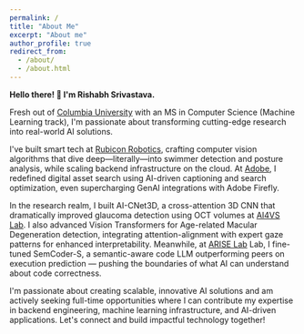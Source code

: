 ```yaml
---
permalink: /
title: "About Me"
excerpt: "About me"
author_profile: true
redirect_from: 
  - /about/
  - /about.html
---
```


**Hello there! 👋 I'm Rishabh Srivastava.**

Fresh out of [Columbia University](https://www.columbia.edu/) with an MS in Computer Science (Machine Learning track), I'm passionate about transforming cutting-edge research into real-world AI solutions.

I've built smart tech at [Rubicon Robotics](https://rubiconrobotics.com/), crafting computer vision algorithms that dive deep—literally—into swimmer detection and posture analysis, while scaling backend infrastructure on the cloud. At [Adobe](https://www.adobe.com/in/), I redefined digital asset search using AI-driven captioning and search optimization, even supercharging GenAI integrations with Adobe Firefly.

In the research realm, I built AI-CNet3D, a cross-attention 3D CNN that dramatically improved glaucoma detection using OCT volumes at [AI4VS Lab](https://www.ai4vslab.org/). I also advanced Vision Transformers for Age-related Macular Degeneration detection, integrating attention-alignment with expert gaze patterns for enhanced interpretability. Meanwhile, at [ARISE Lab](https://www.rayb.info/ariselab) Lab, I fine-tuned SemCoder-S, a semantic-aware code LLM outperforming peers on execution prediction — pushing the boundaries of what AI can understand about code correctness.

I'm passionate about creating scalable, innovative AI solutions and am actively seeking full-time opportunities where I can contribute my expertise in backend engineering, machine learning infrastructure, and AI-driven applications. Let's connect and build impactful technology together!
